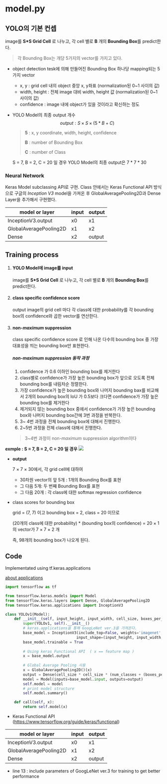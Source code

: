 # model.py

## YOLO의 기본 컨셉

image를 **S*S Grid Cell** 로 나누고, 각 cell 별로 **B** 개의 **Bounding Box**를 predict한다.

> 각 Bounding Box는 개당 5가지의 vector를 가지고 있다.



- object detection tesk에 의해 만들어진 Bounding Box 하나당 mapping되는 5가지 vector

  - x, y : grid cell 내의 object 중앙 x, y좌표 (normalization된 0~1 사이의 값)
  - width, height : 전체 image 대비 width, height 값 (normalization된 0~1 사이의 값)
  - confidence : image 내에 object가 있을 것이라고 확신하는 정도



- YOLO Model의 최종 output 개수
  $$
  output: S \times S \times(5*B + C)
  $$

  > **5** :  x, y coordinate, width, height, confidence 
  >
  > **B** : number of Bounding Box
  >
  > **C** : number of Class

  S = 7, B = 2, C = 20 일 경우 YOLO Model의 최종 output은 7 * 7 * 30



### Neural Network

Keras Model subclassing API로 구현. Class 안에서는 Keras Functional API 방식으로 구글의 *Inception V3* model을 가져온 후 GlobalAveragePooling2D과 Dense Layer을 추가해서 구현했다.  

| model or layer         | input | output |
| ---------------------- | ----- | ------ |
| InceptionV3.output     | x0    | x1     |
| GlobalAveragePooling2D | x1    | x2     |
| Dense                  | x2    | output |





## Training process

1. #### **YOLO Model에 image를 input**

   image를 **S*S Grid Cell** 로 나누고, 각 cell 별로 **B** 개의 **Bounding Box**를 predict한다.

   

2. #### **class specific confidence score**

   output image의 grid cell 마다 각 class에 대한 probability를 각 bounding box의 confidence와 곱한 vector를 연산한다.



3. #### **non-*maximum* suppression**

   class specific confidence score 로 인해 나온 다수의 bounding box 중 가장 대표성을 띄는 bounding box만 표현한다.

   ##### non-*maximum* suppression 동작 과정

   1. confidence 가 0.6 이하인 bounding box를 제거한다
   2. class별로 confidence가 가장 높은 bounding box가 앞으로 오도록 전체 bounding box를 내림차순 정렬한다.
   3. 가장 confidence가 높은 bounding box와 나머지 bounding bax를 비교해서 2개의 bounding box의 IoU 가 0.5보다 크다면 confidence가 가장 높은 bounding box를 제거한다
   4. 제거되지 않는 bounding box 중에서 confidence가 가장 높은 bounding box와 나머지 bounding box간에 3번 과정을 반복한다.
   5. 3~ 4번 과정을 전체 bounding box에 대해서 진행한다.
   6. 2~5번 과정을 전체 class에 대해서 진행한다.

   > 3~4번 과정이 non-*maximum* suppression algorithm이다



**exmple : S = 7, B = 2, C = 20 일 경우**
![](https://curt-park.github.io/images/yolo/DeepSystems-NetworkArchitecture.JPG)



- **output**

  7 × 7 × 30에서, 각 grid cell에 대하여 

  - 30차원 vector의 앞 5개 :  1개의 Bounding Box를 표현
  - 그 다음 5개: 두 번째 Bounding Box를 표현
  - 그 다음 20개 : 각 class에 대한 softmax regression confidence 



- class scores for bounding box

  grid = (7, 7) 이고 bounding box  = 2, class = 20 이므로

  (20개의 class에 대한 probability) * (bounding box의 confidence) =  20 × 1 의 vector가 7 × 7 × 2 개 

   즉, 98개의 bounding box가 나오게 된다.



## Code

Implementated using tf.keras.applications 

[about applications](https://www.tensorflow.org/api_docs/python/tf/keras/applications) 

```python
import tensorflow as tf

from tensorflow.keras.models import Model
from tensorflow.keras.layers import Dense, GlobalAveragePooling2D
from tensorflow.keras.applications import InceptionV3

class YOLOv1(Model):
	def __init__(self, input_height, input_width, cell_size, boxes_per_cell, num_classes):
		super(YOLOv1, self).__init__()
        # keras.applications을 통해 GoogLeNet ver.3을 가져온다.
		base_model = InceptionV3(include_top=False, weights='imagenet', 
								input_shape=(input_height, input_width, 3))
		base_model.trainable = True
        
        # Using keras Functional API  ( x == feature map )
		x = base_model.output
    
		# Global Average Pooling 사용
		x = GlobalAveragePooling2D()(x)
		output = Dense(cell_size * cell_size * (num_classes + (boxes_per_cell*5)), activation=None)(x)
		model = Model(inputs=base_model.input, outputs=output)
		self.model = model
		# print model structure
		self.model.summary()

	def call(self, x):
		return self.model(x)
```

- Keras Functional API (https://www.tensorflow.org/guide/keras/functional)

| model or layer         | input | output |
| ---------------------- | ----- | ------ |
| InceptionV3.output     | x0    | x1     |
| GlobalAveragePooling2D | x1    | x2     |
| Dense                  | x2    | output |



- line 13 : include parameters of GoogLeNet ver.3 for training to get better performance





